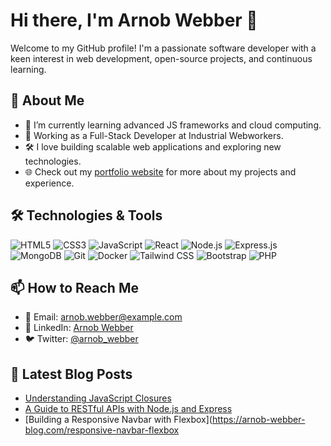 # Hi there, I'm Arnob Webber 👋

Welcome to my GitHub profile! I'm a passionate software developer with a keen interest in web development, open-source projects, and continuous learning.

## 🚀 About Me

- 🌱 I’m currently learning advanced JS frameworks and cloud computing.
- 💼 Working as a Full-Stack Developer at Industrial Webworkers.
- 🛠️ I love building scalable web applications and exploring new technologies.
- 🌐 Check out my [portfolio website](https://arnob-webber-portfolio.com) for more about my projects and experience.

## 🛠️ Technologies & Tools

![HTML5](https://img.shields.io/badge/-HTML5-E34F26?style=flat-square&logo=html5&logoColor=white)
![CSS3](https://img.shields.io/badge/-CSS3-1572B6?style=flat-square&logo=css3)
![JavaScript](https://img.shields.io/badge/-JavaScript-F7DF1E?style=flat-square&logo=javascript&logoColor=black)
![React](https://img.shields.io/badge/-React-61DAFB?style=flat-square&logo=react&logoColor=black)
![Node.js](https://img.shields.io/badge/-Node.js-339933?style=flat-square&logo=node.js&logoColor=white)
![Express.js](https://img.shields.io/badge/-Express.js-000000?style=flat-square&logo=express&logoColor=white)
![MongoDB](https://img.shields.io/badge/-MongoDB-47A248?style=flat-square&logo=mongodb&logoColor=white)
![Git](https://img.shields.io/badge/-Git-F05032?style=flat-square&logo=git&logoColor=white)
![Docker](https://img.shields.io/badge/-Docker-2496ED?style=flat-square&logo=docker&logoColor=white)
![Tailwind CSS](https://img.shields.io/badge/-Tailwind%20CSS-38B2AC?style=flat-square&logo=tailwind-css&logoColor=white)
![Bootstrap](https://img.shields.io/badge/-Bootstrap-563D7C?style=flat-square&logo=bootstrap&logoColor=white)
![PHP](https://img.shields.io/badge/-PHP-777BB4?style=flat-square&logo=php&logoColor=white)

## 📫 How to Reach Me

- 📧 Email: [arnob.webber@example.com](mailto:arnob.webber@example.com)
- 💼 LinkedIn: [Arnob Webber](https://www.linkedin.com/in/arnob-webber)
- 🐦 Twitter: [@arnob_webber](https://twitter.com/arnob_webber)

## 📝 Latest Blog Posts

<!-- BLOG-POST-LIST:START -->
- [Understanding JavaScript Closures](https://arnob-webber-blog.com/javascript-closures)
- [A Guide to RESTful APIs with Node.js and Express](https://arnob-webber-blog.com/restful-apis-nodejs-express)
- [Building a Responsive Navbar with Flexbox](https://arnob-webber-blog.com/responsive-navbar-flexbox
